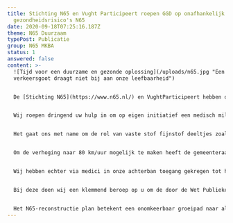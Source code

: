 ```yaml
---
title: Stichting N65 en Vught Participeert roepen GGD op onafhankelijk onderzoek
  gezondheidsrisico's N65
date: 2020-09-18T07:25:16.187Z
theme: N65 Duurzaam
typePost: Publicatie
group: N65 MKBA
status: 1
answered: false
content: >-
  ![Tijd voor een duurzame en gezonde oplossing](/uploads/n65.jpg "Een
  verkeersgoot draagt niet bij aan onze leefbaarheid")


  De [Stichting N65](https://www.n65.nl/) en VughtParticipeert hebben de volgende oproep gedaan aan de [GGD Hart van Brabant](https://www.ggdhvb.nl/over-de-ggd).


  Wij roepen dringend uw hulp in om op eigen initiatief een medisch milieukundig onderzoek te starten voor het N65-reconstructie plan, waarvan de aanbestedingsprocedure recent is gestart. Wij hebben begrepen uit het interview met Peter van den Hazel in Medisch Contact 30-31, 23 juli 2020, p. 14 e.v., dat uw GGD een medisch milieukundige kan inschakelen om zelfstandig een onderzoek te starten naar de effecten op de volksgezondheid van dit plan op basis van de Wet Publieke Gezondheid uit 2008.


  Het gaat ons met name om de rol van vaste stof fijnstof deeltjes zoals PM10, PM1 en BS (Black Smoke) en de invloed van de door dit plan te verwachten toename hiervan, gekoppeld aan de hogere maximum snelheid (van 70 naar 80 km/uur) en door de toename van zwaar vrachtverkeer door de aanzuigende werking op het doorgaande (zware) verkeer van dit plan.


  Om de verhoging naar 80 km/uur mogelijk te maken heeft de gemeenteraad van Vught besloten het N65 traject dat dwars door woonwijken loopt, formeel ‘buiten’ de bebouwde kom te plaatsen. De gemeenteraad beroept zich v.w.b. de gezondheidsaspecten op een model van Rijkswaterstaat dat géén negatieve gezondheidsaspecten voorspelt.


  Wij hebben echter via medici in onze achterban toegang gekregen tot het wetenschappelijke artikel uit Atmospheric Environment 42 (2008) 9098-9105, waarin overduidelijk wordt aangetoond op basis van daadwerkelijke fijnstof metingen langs de wegrand bij de A10 in Amsterdam, dat deze voorspelling van het RWS model alléén geldt voor NOx (gasvormig molecuul dat géén medische klachten veroorzaakt), maar niet voor de vaste stof deeltjes PM10, PM1 en BS (roetdeeltjes) en juist déze vaste stof deeltjes zijn medisch gezien schadelijk voor de volksgezondheid. Met de recente uitbraak van COVID-19 wordt dit probleem op de volksgezondheid ter plaatse van de woonwijken langs de N65 des te acuter.


  Bij deze doen wij een klemmend beroep op u om de door de Wet Publieke Gezondheid aan u toegekende bevoegdheid te benutten om zelfstandig, op eigen initiatief, een onderzoek te starten omtrent de impact op de volksgezondheid van het N65-reconstructie plan.


  Het N65-reconstructie plan betekent een onomkeerbaar groeipad naar almaar meer schadelijk fijnstof, neerdalend op de omringende woonwijken van Vught en Helvoirt en navenante negatieve impact op de volksgezondheid van de bewoners ter plekke.
---
```

